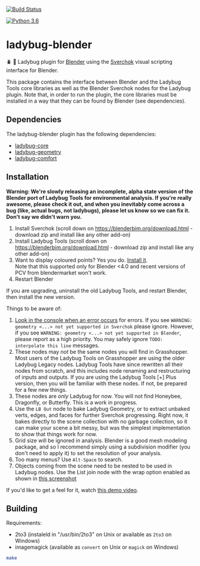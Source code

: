[![Build Status](https://travis-ci.org/ladybug-tools/ladybug-blender.svg?branch=master)](https://travis-ci.org/ladybug-tools/ladybug-blender)

[![Python 3.6](https://img.shields.io/badge/python-3.6-blue.svg)](https://www.python.org/downloads/release/python-360/)

# ladybug-blender

:beetle: :orange_book: Ladybug plugin for [Blender](https://www.blender.org/) using the
[Sverchok](https://github.com/nortikin/sverchok) visual scripting interface for Blender.

This package contains the interface between Blender and the Ladybug Tools core
libraries as well as the Blender Sverchok nodes for the Ladybug plugin.
Note that, in order to run the plugin, the core libraries must be installed
in a way that they can be found by Blender (see dependencies).

## Dependencies

The ladybug-blender plugin has the following dependencies:

* [ladybug-core](https://github.com/ladybug-tools/ladybug)
* [ladybug-geometry](https://github.com/ladybug-tools/ladybug-geometry)
* [ladybug-comfort](https://github.com/ladybug-tools/ladybug-comfort)

## Installation

**Warning: We're slowly releasing an incomplete, alpha state version of the Blender port of Ladybug Tools for environmental analysis. If you're really awesome, please check it out, and when you inevitably come across a bug (like, actual bugs, not ladybugs), please let us know so we can fix it. Don't say we didn't warn you.**

 1. Install Sverchok (scroll down on https://blenderbim.org/download.html - download zip and install like any other add-on)
 2. Install Ladybug Tools (scroll down on https://blenderbim.org/download.html - download zip and install like any other add-on)
 3. Want to display coloured points? Yes you do. [Install it](https://github.com/uhlik/bpy/blob/master/space_view3d_point_cloud_visualizer.py).  
    Note that this supported only for Blender <4.0 and recent versions of PCV from blendermarket won't work.
 4. Restart Blender

If you are upgrading, uninstall the old Ladybug Tools, and restart Blender, then
install the new version.

Things to be aware of:

 1. [Look in the console when an error occurs](https://blender.stackexchange.com/questions/23147/how-do-i-get-the-console-on-windows) for errors. If you see `WARNING: geometry <...> not yet supported in Sverchok` please ignore. However, if you see `WARNING: geometry <...> not yet supported in Blender`, please report as a high priority. You may safely ignore `TODO: interpolate this line` messages.
 2. These nodes may _not_ be the same nodes you will find in Grasshopper. Most users of the Ladybug Tools on Grasshopper are using the older Ladybug Legacy nodes. Ladybug Tools have since rewritten all their nodes from scratch, and this includes node renaming and restructuring of inputs and outputs. If you are using the Ladybug Tools [+] Plus version, then you will be familiar with these nodes. If not, be prepared for a few new things.
 3. These nodes are _only_ Ladybug for now. You will not find Honeybee, Dragonfly, or Butterfly. This is a work in progress.
 4. Use the `LB Out` node to bake Ladybug Geometry, or to extract unbaked verts, edges, and faces for further Sverchok progressing. Right now, it bakes directly to the scene collection with no garbage collection, so it can make your scene a bit messy, but was the simplest implementation to show that things work for now.
 5. Grid size will be ignored in analysis. Blender is a good mesh modeling package, and so I recommend simply using a subdivision modifier (you don't need to apply it) to set the resolution of your analysis.
 6. Too many menus? Use `Alt-Space` to search.
 7. Objects coming from the scene need to be nested to be used in Ladybug nodes. Use the List join node with the wrap option enabled as shown in [this screenshot](https://user-images.githubusercontent.com/88302/94118359-c9a4fc00-fe90-11ea-8fea-735dc9e1326d.png)

If you'd like to get a feel for it, watch [this demo video](https://www.youtube.com/watch?v=rMCuSwsF2aM).

## Building

Requirements:
- 2to3 (instaleld in "/usr/bin/2to3" on Unix or available as `2to3` on Windows)
- imagemagick (available as `convert` on Unix or `magick` on Windows)

```sh
make
```